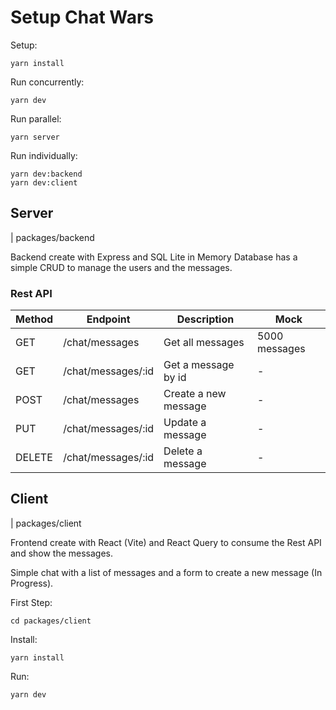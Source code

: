 # Setup Chat Wars

Setup: 

```
yarn install
```

Run concurrently:

```
yarn dev
```

Run parallel:

```
yarn server
```

Run individually:

```
yarn dev:backend
yarn dev:client
```


## Server
| packages/backend

Backend create with Express and SQL Lite in Memory Database has a simple CRUD to manage the users and the messages.

### Rest API

| Method | Endpoint | Description | Mock |
| ------ | -------- | ----------- | ----- |
| GET | /chat/messages | Get all messages | 5000 messages  |
| GET | /chat/messages/:id | Get a message by id | - |
| POST | /chat/messages | Create a new message | - |
| PUT | /chat/messages/:id | Update a message | - |
| DELETE | /chat/messages/:id | Delete a message | - |



## Client
| packages/client

Frontend create with React (Vite) and React Query to consume the Rest API and show the messages.

Simple chat with a list of messages and a form to create a new message (In Progress).


First Step:

```
cd packages/client
```


Install:
```
yarn install
```

Run:
```
yarn dev
```


